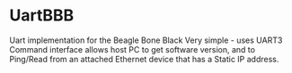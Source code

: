 # UartBBB
Uart implementation for the Beagle Bone Black
Very simple - uses UART3
Command interface allows host PC
to get software version, and to
Ping/Read from an attached Ethernet
device that has a Static IP address.
